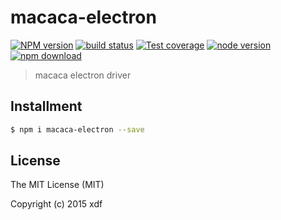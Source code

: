 # macaca-electron

[![NPM version][npm-image]][npm-url]
[![build status][travis-image]][travis-url]
[![Test coverage][coveralls-image]][coveralls-url]
[![node version][node-image]][node-url]
[![npm download][download-image]][download-url]

[npm-image]: https://img.shields.io/npm/v/macaca-electron.svg?style=flat-square
[npm-url]: https://npmjs.org/package/macaca-electron
[travis-image]: https://img.shields.io/travis/xudafeng/macaca-electron.svg?style=flat-square
[travis-url]: https://travis-ci.org/xudafeng/macaca-electron
[coveralls-image]: https://img.shields.io/coveralls/xudafeng/macaca-electron.svg?style=flat-square
[coveralls-url]: https://coveralls.io/r/xudafeng/macaca-electron?branch=master
[node-image]: https://img.shields.io/badge/node.js-%3E=_0.10-green.svg?style=flat-square
[node-url]: http://nodejs.org/download/
[download-image]: https://img.shields.io/npm/dm/macaca-electron.svg?style=flat-square
[download-url]: https://npmjs.org/package/macaca-electron

> macaca electron driver

## Installment

```bash
$ npm i macaca-electron --save
```

## License

The MIT License (MIT)

Copyright (c) 2015 xdf
